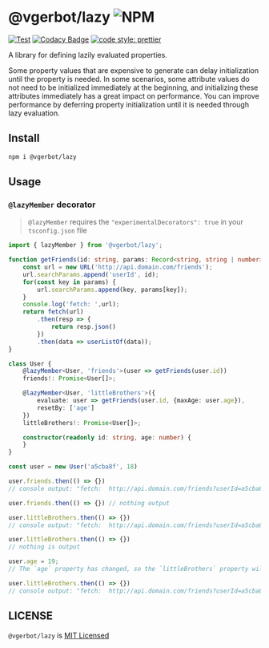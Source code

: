 # @vgerbot/lazy  ![NPM](https://img.shields.io/npm/l/@vgerbot/lazy?style=social)

[![Test](https://github.com/y1j2x34/lazy/actions/workflows/runtest.yml/badge.svg)](https://github.com/y1j2x34/lazy/actions/workflows/runtest.yml)
[![Codacy Badge](https://app.codacy.com/project/badge/Grade/c829a1a9caa9451abe0a1c1dc71a87da)](https://www.codacy.com/gh/y1j2x34/lazy/dashboard?utm_source=github.com&amp;utm_medium=referral&amp;utm_content=y1j2x34/lazy&amp;utm_campaign=Badge_Grade)
[![code style: prettier](https://img.shields.io/badge/code_style-prettier-ff69b4.svg?style=flat-round)](https://github.com/prettier/prettier)

A library for defining lazily evaluated properties.

Some property values that are expensive to generate can delay initialization until the property is needed.
In some scenarios, some attribute values do not need to be initialized immediately at the beginning,
and initializing these attributes immediately has a great impact on performance.
You can improve performance by deferring property initialization until it is needed through lazy evaluation.

## Install

```bash
npm i @vgerbot/lazy
```

## Usage

### `@lazyMember` decorator

> `@lazyMember` requires the `"experimentalDecorators": true` in your `tsconfig.json` file

```ts
import { lazyMember } from '@vgerbot/lazy';

function getFriends(id: string, params: Record<string, string | number> = {}): Promise<User[]> {
    const url = new URL('http://api.domain.com/friends');
    url.searchParams.append('userId', id);
    for(const key in params) {
        url.searchParams.append(key, params[key]);
    }
    console.log('fetch: ',url);
    return fetch(url)
        .then(resp => {
            return resp.json()
        })
        .then(data => userListOf(data));
}

class User {
    @lazyMember<User, 'friends'>(user => getFriends(user.id))
    friends!: Promise<User[]>;

    @lazyMember<User, 'littleBrothers'>({
        evaluate: user => getFriends(user.id, {maxAge: user.age}),
        resetBy: ['age']
    })
    littleBrothers!: Promise<User[]>;

    constructor(readonly id: string, age: number) {
    }
}

const user = new User('a5cba8f', 18)

user.friends.then(() => {})
// console output: "fetch:  http://api.domain.com/friends?userId=a5cba8f"

user.friends.then(() => {}) // nothing output

user.littleBrothers.then(() => {})
// console output: "fetch:  http://api.domain.com/friends?userId=a5cba8f&maxAge=18"

user.littleBrothers.then(() => {})
// nothing is output

user.age = 19;
// The `age` property has changed, so the `littleBrothers` property will also be reset.

user.littleBrothers.then(() => {})
// console output: "fetch:  http://api.domain.com/friends?userId=a5cba8f&maxAge=<b>19</b>"

```

## LICENSE

`@vgerbot/lazy` is [MIT Licensed](https://github.com/y1j2x34/lazy/blob/master/LICENSE)

